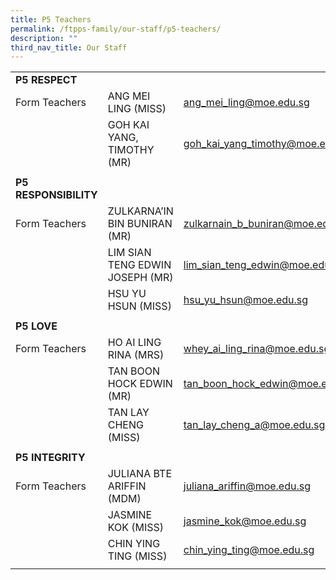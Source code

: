 ```yaml
---
title: P5 Teachers
permalink: /ftpps-family/our-staff/p5-teachers/
description: ""
third_nav_title: Our Staff
---
```

|  |  |  |
|---|---|---|
|  **P5 RESPECT** |  |  |
|  Form Teachers |  ANG MEI LING (MISS) |  [ang_mei_ling@moe.edu.sg](mailto:ang_mei_ling@moe.edu.sg) |
|   |  GOH KAI YANG, TIMOTHY (MR) |  [goh_kai_yang_timothy@moe.edu.sg](mailto:goh_kai_yang_timothy@moe.edu.sg) |
|  |  |  |
|  **P5 RESPONSIBILITY** |  |  |
|  Form Teachers | ZULKARNA’IN BIN BUNIRAN (MR) |  [zulkarnain_b_buniran@moe.edu.sg](mailto:zulkarnain_b_buniran@moe.edu.sg) |
|   | LIM SIAN TENG EDWIN JOSEPH (MR) |  [lim_sian_teng_edwin@moe.edu.sg](mailto:lim_sian_teng_edwin@moe.edu.sg) |
|   | HSU YU HSUN (MISS) |  [hsu_yu_hsun@moe.edu.sg](mailto:hsu_yu_hsun@moe.edu.sg) |
|   |   |   |
|  **P5 LOVE** |  |  |
|  Form Teachers |  HO AI LING RINA (MRS) |  [whey_ai_ling_rina@moe.edu.sg](mailto:whey_ai_ling_rina@moe.edu.sg) |
|   |  TAN BOON HOCK EDWIN (MR) |  [tan_boon_hock_edwin@moe.edu.sg](mailto:tan_boon_hock_edwin@moe.edu.sg) |
|   | TAN LAY CHENG (MISS) |  [tan_lay_cheng_a@moe.edu.sg](mailto:tan_lay_cheng_a@moe.edu.sg) |
|   |   |   |
|  **P5 INTEGRITY** |  |  |
|  Form Teachers |  JULIANA BTE ARIFFIN (MDM) |  [juliana_ariffin@moe.edu.sg](mailto:juliana_ariffin@moe.edu.sg) |
|   |  JASMINE KOK (MISS) |  [jasmine_kok@moe.edu.sg](mailto:jasmine_kok@moe.edu.sg) |
|   |  CHIN YING TING (MISS) |  [chin_ying_ting@moe.edu.sg](mailto:chin_ying_ting@moe.edu.sg) |
|   |   |   |